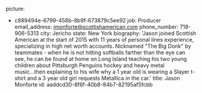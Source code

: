 picture:
  - c889494e-6799-458b-8b9f-673879c5ee92
job: Producer
email_address: jmonforte@scottishamerican.com
phone_number: 718-906-5313
city: Jericho
state: New York
biography: 'Jason joined Scottish American at the start of 2015 with 11 years of personal lines experience, specializing in high net worth accounts. Nicknamed "The Big Donk" by teammates - when he is not hitting softballs farther than the eye can see, he can be found at home on Long Island teaching his two young children about Pittsburgh Penguins hockey and heavy metal music...then explaining to his wife why a 1 year old is wearing a Slayer t-shirt and a 3 year old girl requests Metallica in the car.'
title: Jason Monforte
id: aaddcd30-8f6f-40b8-84b7-82195af5fcbb

